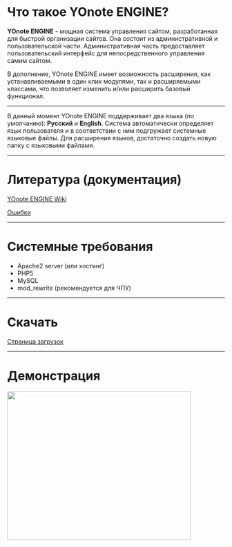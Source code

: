# Что такое YOnote ENGINE? #
**YOnote ENGINE** - мощная система управления сайтом, разработанная для быстрой организации сайтов. Она состоит из административной и пользовательской части. Административная часть предоставляет пользовательский интерфейс для непосредственного управления самим сайтом.

В дополнение, YOnote ENGINE имеет возможность расширения, как устанавливаемыми в один клик модулями, так и расширяемыми классами, что позволяет изменить и/или расширить базовый функционал.

---

В данный момент YOnote ENGINE поддерживает два языка (по умолчанию): **Русский** и **English**. Система автоматически определяет язык пользователя и в соответствии с ним подгружает системные языковые файлы. Для расширения языков, достаточно создать новую папку с языковыми файлами.

---

# Литература (документация) #
[YOnote ENGINE Wiki](http://code.google.com/p/yonote/w/list)

[Ошибки](http://code.google.com/p/yonote/issues/list)

---

# Системные требования #
  * Apache2 server (или хостинг)
  * PHP5
  * MySQL
  * mod\_rewrite (рекомендуется для  ЧПУ)

---

# Скачать #
[Страница загрузок](http://code.google.com/p/yonote/downloads/list)

---

# Демонстрация #
<a href='http://www.youtube.com/watch?feature=player_embedded&v=7IOnCboDlv4' target='_blank'><img src='http://img.youtube.com/vi/7IOnCboDlv4/0.jpg' width='425' height=344 /></a>